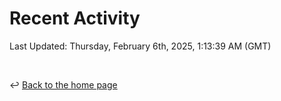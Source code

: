 # Recent Activity

<!--RECENT_ACTIVITY:start-->
<!--RECENT_ACTIVITY:end-->

<!--RECENT_ACTIVITY:last_update-->
Last Updated: Thursday, February 6th, 2025, 1:13:39 AM (GMT)
<!--RECENT_ACTIVITY:last_update_end-->

<br>

↩️ [Back to the home page](/README.md)
